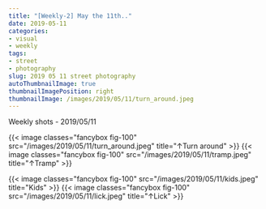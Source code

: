 ```yaml
---
title: "[Weekly-2] May the 11th.."
date: 2019-05-11
categories:
- visual
- weekly
tags:
- street
- photography
slug: 2019 05 11 street photography
autoThumbnailImage: true
thumbnailImagePosition: right
thumbnailImage: /images/2019/05/11/turn_around.jpeg
---
```


Weekly shots - 2019/05/11
<!--more-->

{{< image classes="fancybox fig-100" src="/images/2019/05/11/turn_around.jpeg"  title="↑Turn around" >}}
{{< image classes="fancybox fig-100" src="/images/2019/05/11/tramp.jpeg"  title="↑Tramp" >}}

{{< image classes="fancybox fig-100" src="/images/2019/05/11/kids.jpeg"  title="Kids" >}}
{{< image classes="fancybox fig-100" src="/images/2019/05/11/lick.jpeg"  title="↑Lick" >}}